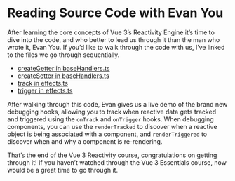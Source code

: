 # Reading Source Code with Evan You

After learning the core concepts of Vue 3’s Reactivity Engine it’s time to dive into the code, and who better to lead us through it than the man who wrote it, Evan You. If you’d like to walk through the code with us, I’ve linked to the files we go through sequentially.

*   [createGetter in baseHandlers.ts](https://github.com/vuejs/vue-next/blob/master/packages/reactivity/src/baseHandlers.ts#L37)
*   [createSetter in baseHandlers.ts](https://github.com/vuejs/vue-next/blob/master/packages/reactivity/src/baseHandlers.ts#L71)
*   [track in effects.ts](https://github.com/vuejs/vue-next/blob/master/packages/reactivity/src/effect.ts#L135)
*   [trigger in effects.ts](https://github.com/vuejs/vue-next/blob/master/packages/reactivity/src/effect.ts#L161)

After walking through this code, Evan gives us a live demo of the brand new debugging hooks, allowing you to track when reactive data gets tracked and triggered using the `onTrack` and `onTrigger` hooks. When debugging components, you can use the `renderTracked` to discover when a reactive object is being associated with a component, and `renderTriggered` to discover when and why a component is re-rendering.

That’s the end of the Vue 3 Reactivity course, congratulations on getting through it! If you haven’t watched through the Vue 3 Essentials course, now would be a great time to go through it.
